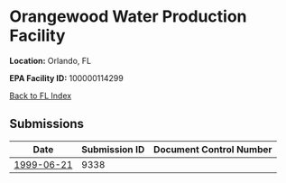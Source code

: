 # Orangewood Water Production Facility

**Location:** Orlando, FL

**EPA Facility ID:** 100000114299

[Back to FL Index](../../index.md)

## Submissions

| Date | Submission ID | Document Control Number |
|------|--------------|-------------------------|
| [1999-06-21](submissions/9338.md) | 9338 |  |

